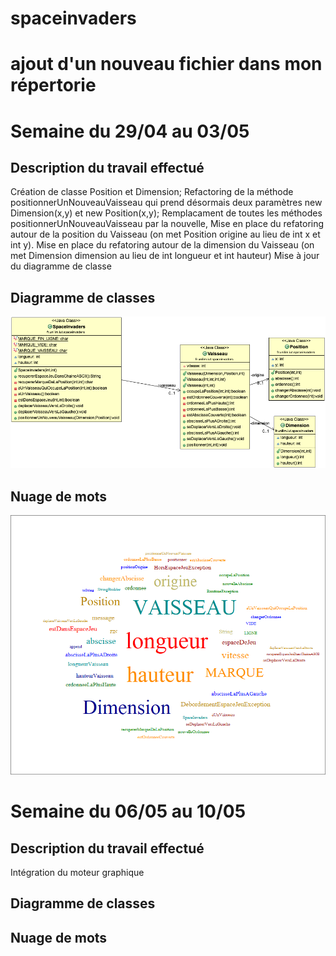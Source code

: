 # spaceinvaders
# ajout d'un nouveau fichier dans mon répertorie

# Semaine du 29/04 au 03/05
## Description du travail effectué
   Création de classe Position et Dimension;
   Refactoring de la méthode positionnerUnNouveauVaisseau qui prend désormais deux paramètres new Dimension(x,y) et new Position(x,y);
   Remplacament de toutes les méthodes positionnerUnNouveauVaisseau par la nouvelle,
   Mise en place du refatoring autour de la position du Vaisseau (on met Position origine au lieu de int x et int y).
   Mise en place du refatoring autour de la dimension du Vaisseau (on met Dimension dimension au lieu de int longueur et int hauteur)
   Mise à jour du diagramme de classe
## Diagramme de classes
   ![alt text](https://github.com/ruizhengxu/spaceinvaders/blob/master/spaceInvadersDiagramClass.png)
## Nuage de mots
   ![alt text](https://github.com/ruizhengxu/spaceinvaders/blob/master/spaceinvadersWordCloud.png)

# Semaine du 06/05 au 10/05
## Description du travail effectué
   Intégration du moteur graphique

## Diagramme de classes


## Nuage de mots
